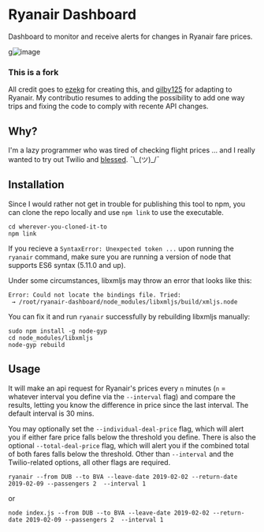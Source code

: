 # Ryanair Dashboard
Dashboard to monitor and receive alerts for changes in Ryanair fare prices.

g![image](https://github.com/pedro-c/ryanair-dashboard/blob/master/screenshot.png?raw=true)

### This is a fork
All credit goes to [ezekg](https://github.com/ezekg) for creating this, and [gilby125](https://github.com/gilby125/) for adapting to Ryanair.
My contributio resumes to adding the possibility to add one way trips and fixing the code to comply with recente API changes.

## Why?
I'm a lazy programmer who was tired of checking flight prices … and I really wanted
to try out Twilio and [blessed](https://github.com/chjj/blessed/). ¯\\\_(ツ)\_/¯

## Installation
Since I would rather not get in trouble for publishing this tool to npm, you can
clone the repo locally and use `npm link` to use the executable.
```
cd wherever-you-cloned-it-to
npm link
```

If you recieve a ``SyntaxError: Unexpected token ...`` upon running the `ryanair` command, make sure you are running a version of node that supports ES6 syntax (5.11.0 and up). 

Under some circumstances, libxmljs may throw an error that looks like this:
```
Error: Could not locate the bindings file. Tried:
 → /root/ryanair-dashboard/node_modules/libxmljs/build/xmljs.node
 ```
You can fix it and run `ryanair` successfully by rebuilding libxmljs manually:
```
sudo npm install -g node-gyp
cd node_modules/libxmljs
node-gyp rebuild
```

## Usage
It will make an api request for Ryanair's prices every `n` minutes (`n` = whatever interval you
define via the `--interval` flag) and compare the results, letting you know the
difference in price since the last interval. The default interval is 30 mins.

You may optionally set the `--individual-deal-price` flag, which will alert you
if either fare price falls below the threshold you define. There is also the
optional `--total-deal-price` flag, which will alert you if the combined total
of both fares falls below the threshold. Other than `--interval` and the
Twilio-related options, all other flags are required.

```
ryanair --from DUB --to BVA --leave-date 2019-02-02 --return-date 2019-02-09 --passengers 2  --interval 1
```

or

```
node index.js --from DUB --to BVA --leave-date 2019-02-02 --return-date 2019-02-09 --passengers 2  --interval 1
```